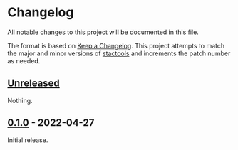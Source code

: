 # Changelog

All notable changes to this project will be documented in this file.

The format is based on [Keep a Changelog](https://keepachangelog.com/en/1.0.0/). This project attempts to match the major and minor versions of [stactools](https://github.com/stac-utils/stactools) and increments the patch number as needed.

## [Unreleased]

Nothing.


## [0.1.0] - 2022-04-27

Initial release.

[Unreleased]: <https://github.com/stactools-packages/esa-worldcover/compare/v0.1.0..main>
[0.1.0]: <https://github.com/stactools-packages/esa-worldcover/releases/tag/v0.1.0>
